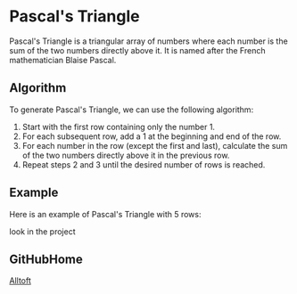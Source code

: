 # Pascal's Triangle

Pascal's Triangle is a triangular array of numbers where each number is the sum of the two numbers directly above it. It is named after the French mathematician Blaise Pascal.

## Algorithm

To generate Pascal's Triangle, we can use the following algorithm:

1. Start with the first row containing only the number 1.
2. For each subsequent row, add a 1 at the beginning and end of the row.
3. For each number in the row (except the first and last), calculate the sum of the two numbers directly above it in the previous row.
4. Repeat steps 2 and 3 until the desired number of rows is reached.

## Example

Here is an example of Pascal's Triangle with 5 rows:

look in the project

## GitHubHome

[Alltoft](https://github.com/Alltoft/)

